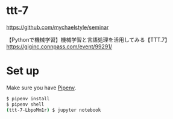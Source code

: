 # ttt-7
https://github.com/mychaelstyle/seminar

【Pythonで機械学習】機械学習と言語処理を活用してみる【TTT.7】
https://giginc.connpass.com/event/99291/

# Set up
Make sure you have [Pipenv](https://pipenv.readthedocs.io/en/latest/).

```sh
$ pipenv install
$ pipenv shell
(ttt-7-LbpoMm1r) $ jupyter notebook
```
